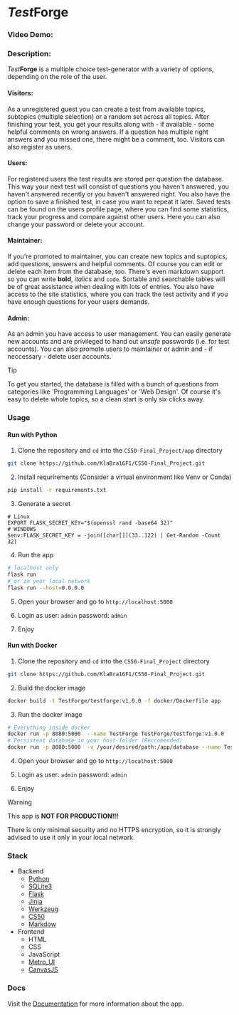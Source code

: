# _Test_**Forge**

### Video Demo:  <URL HERE>
### Description:
_Test_**Forge** is a multiple choice test-generator with a variety of options, depending on the role of the user.

#### Visitors:
As a unregistered guest you can create a test from available topics, subtopics (multiple selection) or a random set across all topics. After finishing your test, you get your results along with - if available - some helpful comments on wrong answers. If a question has multiple right answers and you missed one, there might be a comment, too. Visitors can also register as users.

#### Users:
For registered users the test results are stored per question the database. This way your next test will consist of questions you haven't answered, you haven't answered recently or you haven't answered right. You also have the option to save a finished test, in case you want to repeat it later. Saved tests can be found on the users profile page, where you can find some statistics, track your progress and compare against other users. Here you can also change your password or delete your account.

#### Maintainer:
If you're promoted to maintainer, you can create new topics and suptopics, add questions, answers and helpful comments. Of course you can edit or delete each item from the database, too. There's even markdown support so you can write __bold__, _italics_ and `code`. Sortable and searchable tables will be of great assistance when dealing with lots of entries. You also have access to the site statistics, where you can track the test activity and if you have enough questions for your users demands.

#### Admin:
As an admin you have access to user management. You can easily generate new accounts and are privileged to hand out _unsafe_ passwords (i.e. for test accounts). You can also promote users to maintainer or admin and - if neccessary - delete user accounts.

> [!TIP]
> 
> To get you started, the database is filled with a bunch of questions from categories like 'Programming Languages' or 'Web Design'. Of course it's easy to delete whole topics, so a clean start is only six clicks away.

### Usage 

#### Run with Python

1. Clone the repository and `cd` into the `CS50-Final_Project/app` directory
```bash
git clone https://github.com/KlaBra16F1/CS50-Final_Project.git
```
2. Install requrirements (Consider a virtual environment like Venv or Conda)
```bash
pip install -r requirements.txt
```
3. Generate a secret
```
# Linux
EXPORT FLASK_SECRET_KEY="$(openssl rand -base64 32)"
# WINDOWS
$env:FLASK_SECRET_KEY = -join([char[]](33..122) | Get-Random -Count 32)
```
4. Run the app
```bash
# localhost only
flask run
# or in your local network
flask run --host=0.0.0.0
```
5. Open your browser and go to `http://localhost:5000`

6. Login as user: `admin` password: `admin`

7. Enjoy

#### Run with Docker

1. Clone the repository and `cd` into the `CS50-Final_Project` directory
```bash
git clone https://github.com/KlaBra16F1/CS50-Final_Project.git
```
2. Build the docker image
```bash
docker build -t TestForge/testforge:v1.0.0 -f docker/Dockerfile app
```
3. Run the docker image
```bash
# Everything inside docker
docker run -p 8080:5000  --name TestForge TestForge/testforge:v1.0.0
# Persistent database in your host-folder (Reccomended)
docker run -p 8080:5000  -v /your/desired/path:/app/database --name TestForge TestForge/testforge:v1.0.0
```
4. Open your browser and go to `http://localhost:5000`

5. Login as user: `admin` password: `admin`

6. Enjoy

> [!WARNING]
> This app is **NOT FOR PRODUCTION!!!**
>
> There is only minimal security and no HTTPS encryption, so it is strongly advised to use it only in your local network.

### Stack
- Backend
  - [Python](https://www.python.org)
  - [SQLite3](https://sqlite.org)
  - [Flask](https://github.com/pallets/flask)
  - [Jinja](https://github.com/pallets/jinja)
  - [Werkzeug](https://github.com/pallets/werkzeug/)
  - [CS50](https://github.com/cs50/python-cs50)
  - [Markdow](https://github.com/Python-Markdown/markdown)
- Frontend
  - HTML
  - CSS
  - JavaScript
  - [Metro_UI](https://github.com/olton/metroui)
  - [CanvasJS](https://canvasjs.com)

### Docs

Visit the [Documentation](/docs/documentation.md) for more information about the app.


